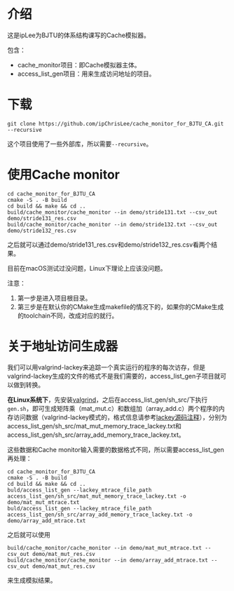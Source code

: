 # 介绍

这是ipLee为BJTU的体系结构课写的Cache模拟器。

包含：

* cache_monitor项目：即Cache模拟器主体。
* access_list_gen项目：用来生成访问地址的项目。



# 下载

```shell
git clone https://github.com/ipChrisLee/cache_monitor_for_BJTU_CA.git --recursive
```

这个项目使用了一些外部库，所以需要`--recursive`。



# 使用Cache monitor

```shell
cd cache_monitor_for_BJTU_CA
cmake -S . -B build
cd build && make && cd ..
build/cache_monitor/cache_monitor --in demo/stride131.txt --csv_out demo/stride131_res.csv
build/cache_monitor/cache_monitor --in demo/stride132.txt --csv_out demo/stride132_res.csv
```

之后就可以通过demo/stride131_res.csv和demo/stride132_res.csv看两个结果。

目前在macOS测试过没问题，Linux下理论上应该没问题。

注意：

1. 第一步是进入项目根目录。
2. 第三步是在默认你的CMake生成makefile的情况下的，如果你的CMake生成的toolchain不同，改成对应的就行。



# 关于地址访问生成器

我们可以用valgrind-lackey来追踪一个真实运行的程序的每次访存，但是valgrind-lackey生成的文件的格式不是我们需要的，access_list_gen子项目就可以做到转换。

**在Linux系统下**，先安装[valgrind](https://valgrind.org)，之后在access_list_gen/sh_src/下执行`gen.sh`，即可生成矩阵乘（mat_mut.c）和数组加（array_add.c）两个程序的内存访问数据（valgrind-lackey模式的，格式信息请参考[lackey源码注释](https://sourceware.org/git/?p=valgrind.git;a=blob;f=lackey/lk_main.c;h=e19b39f16f3414aef3141eeef8e229e0b73c7071;hb=HEAD)），分别为access_list_gen/sh_src/mat_mut_memory_trace_lackey.txt和access_list_gen/sh_src/array_add_memory_trace_lackey.txt。

这些数据和Cache monitor输入需要的数据格式不同，所以需要access_list_gen再处理：

```shell
cd cache_monitor_for_BJTU_CA
cmake -S . -B build
cd build && make && cd ..
buld/access_list_gen --lackey_mtrace_file_path access_list_gen/sh_src/mat_mut_memory_trace_lackey.txt -o demo/mat_mut_mtrace.txt
buld/access_list_gen --lackey_mtrace_file_path access_list_gen/sh_src/array_add_memory_trace_lackey.txt -o demo/array_add_mtrace.txt
```

之后就可以使用

```shell
build/cache_monitor/cache_monitor --in demo/mat_mut_mtrace.txt --csv_out demo/mat_mut_res.csv
build/cache_monitor/cache_monitor --in demo/array_add_mtrace.txt --csv_out demo/mat_mut_res.csv
```

来生成模拟结果。

